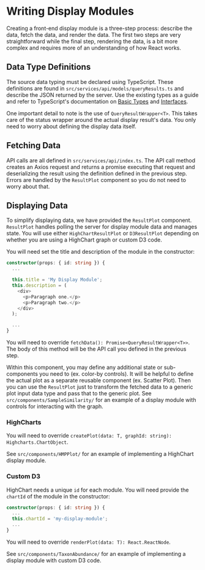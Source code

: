 # Writing Display Modules

Creating a front-end display module is a three-step process: describe the data, fetch the data, and render the data. The first two steps are very straightforward while the final step, rendering the data, is a bit more complex and requires more of an understanding of how React works.

## Data Type Definitions

The source data typing must be declared using TypeScript. These definitions are found in `src/services/api/models/queryResults.ts` and describe the JSON returned by the server. Use the existing types as a guide and refer to TypeScript's documentation on [Basic Types](https://www.typescriptlang.org/docs/handbook/basic-types.html) and [Interfaces](https://www.typescriptlang.org/docs/handbook/interfaces.html).

One important detail to note is the use of `QueryResultWrapper<T>`. This takes care of the status wrapper around the actual display result's data. You only need to worry about defining the display data itself.

## Fetching Data

API calls are all defined in `src/services/api/index.ts`. The API call method creates an Axios request and returns a promise executing that request and deserializing the result using the definition defined in the previous step. Errors are handled by the `ResultPlot` component so you do not need to worry about that.

## Displaying Data

To simplify displaying data, we have provided the `ResultPlot` component. `ResultPlot` handles polling the server for display module data and manages state. You will use either `HighChartResultPlot` or `D3ResultPlot` depending on whether you are using a HighChart graph or custom D3 code.

You will need set the title and description of the module in the constructor:

```ts
constructor(props: { id: string }) {
  ...

  this.title = 'My Display Module';
  this.description = (
    <div>
      <p>Paragraph one.</p>
      <p>Paragraph two.</p>
    </div>
  );

  ...
}
```

You will need to override `fetchData(): Promise<QueryResultWrapper<T>>`. The body of this method will be the API call you defined in the previous step.

Within this component, you may define any additional state or sub-components you need to (ex. color-by controls). It will be helpful to define the actual plot as a separate reusable component (ex. Scatter Plot). Then you can use the `ResultPlot` just to transform the fetched data to a generic plot input data type and pass that to the generic plot. See `src/components/SampleSimilarity/` for an example of a display module with controls for interacting with the graph.

### HighCharts

You will need to override `createPlot(data: T, graphId: string): Highcharts.ChartObject`.

See `src/components/HMPPlot/` for an example of implementing a HighChart display module.

### Custom D3

HighChart needs a unique `id` for each module. You will need provide the `chartId` of the module in the constructor:

```ts
constructor(props: { id: string }) {
  ...
  this.chartId = 'my-display-module';
  ...
}
```

You will need to override `renderPlot(data: T): React.ReactNode`.

See `src/components/TaxonAbundance/` for an example of implementing a display module with custom D3 code.
